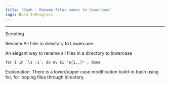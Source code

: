 ```yaml
---
title: "Bash - Rename files names to lowercase"
tags: Bash InProgress
---
```


<hr>
Scripting

Rename All files in directory to Lowercase

An elegant way to rename all files in a directory to lowercase

```
for i in `ls -1`; do mv $i "${i,,}" ; done
```

Explanation: There is a lower/upper case modification build-in bash using for, for looping files through directory.

